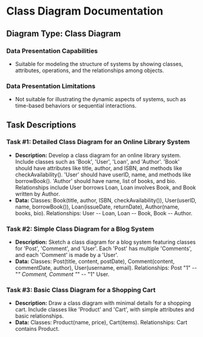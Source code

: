 
# Class Diagram Documentation

## Diagram Type: Class Diagram

### Data Presentation Capabilities
- Suitable for modeling the structure of systems by showing classes, attributes, operations, and the relationships among objects.

### Data Presentation Limitations
- Not suitable for illustrating the dynamic aspects of systems, such as time-based behaviors or sequential interactions.

## Task Descriptions

### Task #1: Detailed Class Diagram for an Online Library System
- **Description:** Develop a class diagram for an online library system. Include classes such as 'Book', 'User', 'Loan', and 'Author'. 'Book' should have attributes like title, author, and ISBN, and methods like checkAvailability(). 'User' should have userID, name, and methods like borrowBook(). 'Author' should have name, list of books, and bio. Relationships include User borrows Loan, Loan involves Book, and Book written by Author.
- **Data:** Classes: Book(title, author, ISBN, checkAvailability()), User(userID, name, borrowBook()), Loan(issueDate, returnDate), Author(name, books, bio). Relationships: User -- Loan, Loan -- Book, Book -- Author.

### Task #2: Simple Class Diagram for a Blog System
- **Description:** Sketch a class diagram for a blog system featuring classes for 'Post', 'Comment', and 'User'. Each 'Post' has multiple 'Comments', and each 'Comment' is made by a 'User'.
- **Data:** Classes: Post(title, content, postDate), Comment(content, commentDate, author), User(username, email). Relationships: Post "1" -- "*" Comment, Comment "*" -- "1" User.

### Task #3: Basic Class Diagram for a Shopping Cart
- **Description:** Draw a class diagram with minimal details for a shopping cart. Include classes like 'Product' and 'Cart', with simple attributes and basic relationships.
- **Data:** Classes: Product(name, price), Cart(items). Relationships: Cart contains Product.

